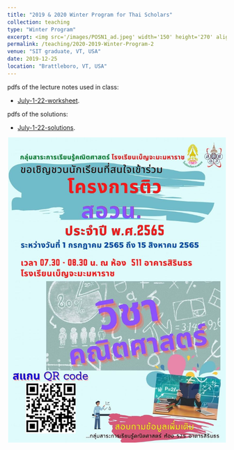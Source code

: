```yaml
---
title: "2019 & 2020 Winter Program for Thai Scholars"
collection: teaching
type: "Winter Program"
excerpt: <img src='/images/POSN1_ad.jpeg' width='150' height='270' align="right" hspace="20"> I'm very honored to be invited as a lecturer to help prepare high school students at Benchama Maharat School for the POSN 1 camp this year. Please visit this page to find the lecture notes and solutions I used in my teaching (Everything is in Thai).
permalink: /teaching/2020-2019-Winter-Program-2
venue: "SIT graduate, VT, USA"
date: 2019-12-25
location: "Brattleboro, VT, USA"
---
```


pdfs of the lecture notes used in class: 

* [July-1-22-worksheet](http://ploynawapan.github.io/files/POSN_07_01_22.pdf).

pdfs of the solutions:

* [July-1-22-solutions](http://ploynawapan.github.io/files/Sol_POSN_07_01_22.pdf).


<p align="center">
  <img src="/images/POSN1_ad.jpeg" width='500' height='700'>
</p>
